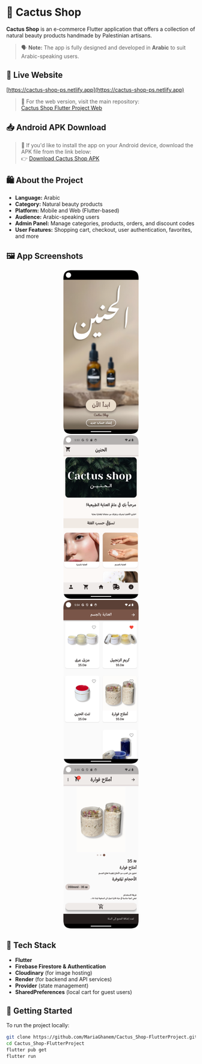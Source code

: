 # 🌵 Cactus Shop

**Cactus Shop** is an e-commerce Flutter application that offers a collection of natural beauty products handmade by Palestinian artisans.

> 🗣️ **Note:** The app is fully designed and developed in **Arabic** to suit Arabic-speaking users.

## 🔗 Live Website
[https://cactus-shop-ps.netlify.app](https://cactus-shop-ps.netlify.app)

> 📱 For the web version, visit the main repository:   
> [Cactus Shop Flutter Project Web](https://github.com/MariaGhanem/Cactus_Shop-FlutterProject-web-)


## 📥 Android APK Download  
> 📱 If you'd like to install the app on your Android device, download the APK file from the link below:  
👉 [Download Cactus Shop APK](https://drive.google.com/file/d/1AdwGPqRgWbCjfZYhLTi4mUEgTqk5ieSI/view?usp=sharing)


## 🛍️ About the Project

- **Language:** Arabic  
- **Category:** Natural beauty products  
- **Platform:** Mobile and Web (Flutter-based)  
- **Audience:** Arabic-speaking users  
- **Admin Panel:** Manage categories, products, orders, and discount codes  
- **User Features:** Shopping cart, checkout, user authentication, favorites, and more  

## 🖼️ App Screenshots

<p align="center">
  <img src="screenshots/image1.png" alt="Screenshot 1" width="200"/>
  <br>
  <img src="screenshots/image2.png" alt="Screenshot 2" width="200"/>
  <br>
  <img src="screenshots/image3.png" alt="Screenshot 3" width="200"/>
  <br>
  <img src="screenshots/image4.png" alt="Screenshot 4" width="200"/>
</p>


## 🚀 Tech Stack

- **Flutter**
- **Firebase Firestore & Authentication**
- **Cloudinary** (for image hosting)
- **Render** (for backend and API services)
- **Provider** (state management)
- **SharedPreferences** (local cart for guest users)

## 🔧 Getting Started

To run the project locally:

```bash
git clone https://github.com/MariaGhanem/Cactus_Shop-FlutterProject.git
cd Cactus_Shop-FlutterProject
flutter pub get
flutter run

